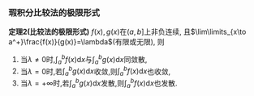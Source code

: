 ### 瑕积分比较法的极限形式
**定理2(比较法的极限形式)** $f(x), g(x)$在$(a, b]$上非负连续, 且$\lim\limits_{x\to a^+}\frac{f(x)}{g(x)}=\lambda$(有限或无限), 则
1. 当$\lambda\not=0$时,$\int_a^{b}f(x)\mathrm{d}x$与$\int_a^{b}g(x)\mathrm{d}x$同敛散,
2. 当$\lambda=0$时,若$\int_a^{b}g(x)\mathrm{d}x$收敛,则$\int_a^{b}f(x)\mathrm{d}x$也收敛,
3. 当$\lambda=+\infty$时,若$\int_a^{b}g(x)\mathrm{d}x$发散,则$\int_a^{b}f(x)\mathrm{d}x$也发散.
